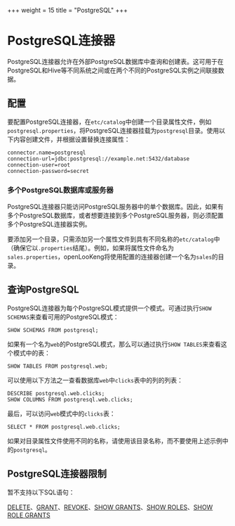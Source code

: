 +++
weight = 15
title = "PostgreSQL"
+++

# PostgreSQL连接器

PostgreSQL连接器允许在外部PostgreSQL数据库中查询和创建表。这可用于在PostgreSQL和Hive等不同系统之间或在两个不同的PostgreSQL实例之间联接数据。

## 配置

要配置PostgreSQL连接器，在`etc/catalog`中创建一个目录属性文件，例如`postgresql.properties`，将PostgreSQL连接器挂载为`postgresql`目录。使用以下内容创建文件，并根据设置替换连接属性：

``` properties
connector.name=postgresql
connection-url=jdbc:postgresql://example.net:5432/database
connection-user=root
connection-password=secret
```

### 多个PostgreSQL数据库或服务器

PostgreSQL连接器只能访问PostgreSQL服务器中的单个数据库。因此，如果有多个PostgreSQL数据库，或者想要连接到多个PostgreSQL服务器，则必须配置多个PostgreSQL连接器实例。

要添加另一个目录，只需添加另一个属性文件到具有不同名称的`etc/catalog`中（确保它以`.properties`结尾）。例如，如果将属性文件命名为`sales.properties`，openLooKeng将使用配置的连接器创建一个名为`sales`的目录。

## 查询PostgreSQL

PostgreSQL连接器为每个PostgreSQL模式提供一个模式。可通过执行`SHOW SCHEMAS`来查看可用的PostgreSQL模式：

    SHOW SCHEMAS FROM postgresql;

如果有一个名为`web`的PostgreSQL模式，那么可以通过执行`SHOW TABLES`来查看这个模式中的表：

    SHOW TABLES FROM postgresql.web;

可以使用以下方法之一查看数据库`web`中`clicks`表中的列的列表：

    DESCRIBE postgresql.web.clicks;
    SHOW COLUMNS FROM postgresql.web.clicks;

最后，可以访问`web`模式中的`clicks`表：

    SELECT * FROM postgresql.web.clicks;

如果对目录属性文件使用不同的名称，请使用该目录名称，而不要使用上述示例中的`postgresql`。

## PostgreSQL连接器限制

暂不支持以下SQL语句：

[DELETE](../sql/delete.html)、[GRANT](../sql/grant.html)、[REVOKE](../sql/revoke.html)、[SHOW GRANTS](../sql/show-grants.html)、[SHOW ROLES](../sql/show-roles.html)、[SHOW ROLE GRANTS](../sql/show-role-grants.html)